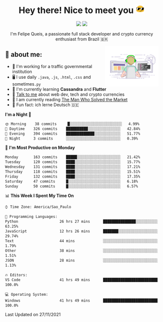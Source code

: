 
<h1 align="center">Hey there! Nice to meet you <img src="assets/sunglasses.gif" width="30"/></h1>

<p align="center">
  <a href="https://www.linkedin.com/in/fqueis"><img src="https://img.shields.io/badge/-LinkedIn-blue?style=flat&logo=Linkedin&logoColor=white" /></a>
  <a href="mailto:fqueis@gmail.com"><img src="https://img.shields.io/badge/-Gmail-c14438?style=flat&logo=Gmail&logoColor=white" /></a>
</p>

<p align="center">I'm Felipe Queis, a passionate full stack developer and crypto currency enthusiast from Brazil 🇧🇷</p>

<img width="35%" align="right" alt="fqueis" src="assets/profile.gif" /></p>

## 🤵 about me:

- 🏢 I'm working for a traffic governmental institution
- 🖥️ I use daily `.java`, `.js`, `.html`, `.css` and sometimes`.py`
- 🌱 I'm currently learning **Cassandra** and **Flutter**
- 💬 [Talk to me](https://github.com/fqueis/fqueis/discussions) about web dev, tech and crypto currencies
- 📖 I am currently reading [The Man Who Solved the Market](https://amzn.com/073521798X)
- 💭 Fun fact: ich lerne Deutsch 🇩🇪

<!--START_SECTION:waka-->
**I'm a Night 🦉** 

```text
🌞 Morning    38 commits     █░░░░░░░░░░░░░░░░░░░░░░░░   4.99% 
🌆 Daytime    326 commits    ██████████░░░░░░░░░░░░░░░   42.84% 
🌃 Evening    394 commits    █████████████░░░░░░░░░░░░   51.77% 
🌙 Night      3 commits      ░░░░░░░░░░░░░░░░░░░░░░░░░   0.39%

```
📅 **I'm Most Productive on Monday** 

```text
Monday       163 commits    █████░░░░░░░░░░░░░░░░░░░░   21.42% 
Tuesday      120 commits    ████░░░░░░░░░░░░░░░░░░░░░   15.77% 
Wednesday    131 commits    ████░░░░░░░░░░░░░░░░░░░░░   17.21% 
Thursday     118 commits    ████░░░░░░░░░░░░░░░░░░░░░   15.51% 
Friday       132 commits    ████░░░░░░░░░░░░░░░░░░░░░   17.35% 
Saturday     47 commits     █░░░░░░░░░░░░░░░░░░░░░░░░   6.18% 
Sunday       50 commits     █░░░░░░░░░░░░░░░░░░░░░░░░   6.57%

```


📊 **This Week I Spent My Time On** 

```text
⌚︎ Time Zone: America/Sao_Paulo

💬 Programming Languages: 
Python                   26 hrs 27 mins      ███████████████░░░░░░░░░░   63.25% 
JavaScript               12 hrs 26 mins      ███████░░░░░░░░░░░░░░░░░░   29.74% 
Text                     44 mins             ░░░░░░░░░░░░░░░░░░░░░░░░░   1.79% 
Other                    38 mins             ░░░░░░░░░░░░░░░░░░░░░░░░░   1.51% 
JSON                     28 mins             ░░░░░░░░░░░░░░░░░░░░░░░░░   1.13%

🔥 Editors: 
VS Code                  41 hrs 49 mins      █████████████████████████   100.0%

💻 Operating System: 
Windows                  41 hrs 49 mins      █████████████████████████   100.0%

```


 Last Updated on 27/11/2021
<!--END_SECTION:waka-->
